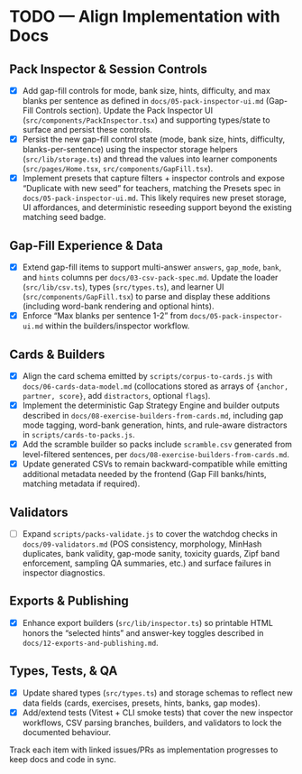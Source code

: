 # TODO — Align Implementation with Docs

## Pack Inspector & Session Controls
- [x] Add gap-fill controls for mode, bank size, hints, difficulty, and max blanks per sentence as defined in `docs/05-pack-inspector-ui.md` (Gap-Fill Controls section). Update the Pack Inspector UI (`src/components/PackInspector.tsx`) and supporting types/state to surface and persist these controls.
- [x] Persist the new gap-fill control state (mode, bank size, hints, difficulty, blanks-per-sentence) using the inspector storage helpers (`src/lib/storage.ts`) and thread the values into learner components (`src/pages/Home.tsx`, `src/components/GapFill.tsx`).
- [x] Implement presets that capture filters + inspector controls and expose “Duplicate with new seed” for teachers, matching the Presets spec in `docs/05-pack-inspector-ui.md`. This likely requires new preset storage, UI affordances, and deterministic reseeding support beyond the existing matching seed badge.

## Gap-Fill Experience & Data
- [x] Extend gap-fill items to support multi-answer `answers`, `gap_mode`, `bank`, and `hints` columns per `docs/03-csv-pack-spec.md`. Update the loader (`src/lib/csv.ts`), types (`src/types.ts`), and learner UI (`src/components/GapFill.tsx`) to parse and display these additions (including word-bank rendering and optional hints).
- [x] Enforce “Max blanks per sentence 1-2” from `docs/05-pack-inspector-ui.md` within the builders/inspector workflow.

## Cards & Builders
- [x] Align the card schema emitted by `scripts/corpus-to-cards.js` with `docs/06-cards-data-model.md` (collocations stored as arrays of `{anchor, partner, score}`, add `distractors`, optional `flags`).
- [x] Implement the deterministic Gap Strategy Engine and builder outputs described in `docs/08-exercise-builders-from-cards.md`, including gap mode tagging, word-bank generation, hints, and rule-aware distractors in `scripts/cards-to-packs.js`.
- [x] Add the scramble builder so packs include `scramble.csv` generated from level-filtered sentences, per `docs/08-exercise-builders-from-cards.md`.
- [x] Update generated CSVs to remain backward-compatible while emitting additional metadata needed by the frontend (Gap Fill banks/hints, matching metadata if required).

## Validators
- [ ] Expand `scripts/packs-validate.js` to cover the watchdog checks in `docs/09-validators.md` (POS consistency, morphology, MinHash duplicates, bank validity, gap-mode sanity, toxicity guards, Zipf band enforcement, sampling QA summaries, etc.) and surface failures in inspector diagnostics.

## Exports & Publishing
- [x] Enhance export builders (`src/lib/inspector.ts`) so printable HTML honors the “selected hints” and answer-key toggles described in `docs/12-exports-and-publishing.md`.

## Types, Tests, & QA
- [x] Update shared types (`src/types.ts`) and storage schemas to reflect new data fields (cards, exercises, presets, hints, banks, gap modes).
- [x] Add/extend tests (Vitest + CLI smoke tests) that cover the new inspector workflows, CSV parsing branches, builders, and validators to lock the documented behaviour.

Track each item with linked issues/PRs as implementation progresses to keep docs and code in sync.
